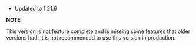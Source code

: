 - Updated to 1.21.6

**NOTE**

This version is not feature complete and is missing some features that older versions had.
It is not recommended to use this version in production.
